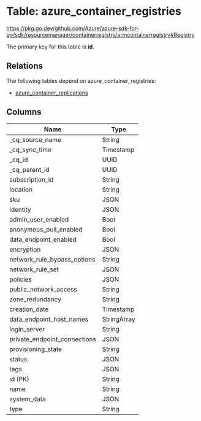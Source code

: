 # Table: azure_container_registries

https://pkg.go.dev/github.com/Azure/azure-sdk-for-go/sdk/resourcemanager/containerregistry/armcontainerregistry#Registry

The primary key for this table is **id**.

## Relations

The following tables depend on azure_container_registries:
  - [azure_container_replications](azure_container_replications.md)

## Columns
| Name          | Type          |
| ------------- | ------------- |
|_cq_source_name|String|
|_cq_sync_time|Timestamp|
|_cq_id|UUID|
|_cq_parent_id|UUID|
|subscription_id|String|
|location|String|
|sku|JSON|
|identity|JSON|
|admin_user_enabled|Bool|
|anonymous_pull_enabled|Bool|
|data_endpoint_enabled|Bool|
|encryption|JSON|
|network_rule_bypass_options|String|
|network_rule_set|JSON|
|policies|JSON|
|public_network_access|String|
|zone_redundancy|String|
|creation_date|Timestamp|
|data_endpoint_host_names|StringArray|
|login_server|String|
|private_endpoint_connections|JSON|
|provisioning_state|String|
|status|JSON|
|tags|JSON|
|id (PK)|String|
|name|String|
|system_data|JSON|
|type|String|